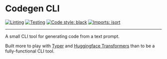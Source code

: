 # Codegen CLI

[![Linting](https://github.com/michaeltinsley/codegen-cli/workflows/Lint%20Code%20Base/badge.svg)](https://github.com/michaeltinsley/codegen-cli)
[![Testing](https://github.com/michaeltinsley/codegen-cli/workflows/Test%20Code%20Base/badge.svg)](https://github.com/michaeltinsley/codegen-cli)
[![Code style: black](https://img.shields.io/badge/code%20style-black-000000.svg)](https://github.com/psf/black)
[![Imports: isort](https://img.shields.io/badge/%20imports-isort-%231674b1?style=flat&labelColor=ef8336)](https://pycqa.github.io/isort/)

---

A small CLI tool for generating code from a text prompt.

Built more to play with [Typer](https://typer.tiangolo.com/) and
[Huggingface Transformers](https://huggingface.co/transformers/) than to be a fully-functional CLI tool.
